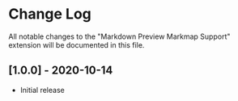 # Change Log

All notable changes to the "Markdown Preview Markmap Support" extension will be documented in this file.

## [1.0.0] - 2020-10-14

- Initial release
